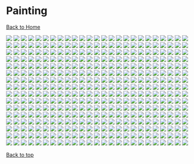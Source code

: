 # Painting

[Back to Home](https://github.com/RickyFoots/Wallpapers/tree/main)

</h1>

<img src="https://github.com/RickyFoots/Wallpapers/blob/main/Collection/Painting/00030.png">

<img src="https://github.com/RickyFoots/Wallpapers/blob/main/Collection/Painting/00111.png">

<img src="https://github.com/RickyFoots/Wallpapers/blob/main/Collection/Painting/00139.png">

<img src="https://github.com/RickyFoots/Wallpapers/blob/main/Collection/Painting/00224.jpg">

<img src="https://github.com/RickyFoots/Wallpapers/blob/main/Collection/Painting/00239.jpg">

<img src="https://github.com/RickyFoots/Wallpapers/blob/main/Collection/Painting/00245.png">

<img src="https://github.com/RickyFoots/Wallpapers/blob/main/Collection/Painting/00271.png">

<img src="https://github.com/RickyFoots/Wallpapers/blob/main/Collection/Painting/00279.jpg">

<img src="https://github.com/RickyFoots/Wallpapers/blob/main/Collection/Painting/00280.png">

<img src="https://github.com/RickyFoots/Wallpapers/blob/main/Collection/Painting/00288.png">

<img src="https://github.com/RickyFoots/Wallpapers/blob/main/Collection/Painting/00293.jpg">

<img src="https://github.com/RickyFoots/Wallpapers/blob/main/Collection/Painting/00294.png">

<img src="https://github.com/RickyFoots/Wallpapers/blob/main/Collection/Painting/00306.png">

<img src="https://github.com/RickyFoots/Wallpapers/blob/main/Collection/Painting/00355.png">

<img src="https://github.com/RickyFoots/Wallpapers/blob/main/Collection/Painting/01.jpg">

<img src="https://github.com/RickyFoots/Wallpapers/blob/main/Collection/Painting/02.jpg">

<img src="https://github.com/RickyFoots/Wallpapers/blob/main/Collection/Painting/03.jpg">

<img src="https://github.com/RickyFoots/Wallpapers/blob/main/Collection/Painting/04.jpg">

<img src="https://github.com/RickyFoots/Wallpapers/blob/main/Collection/Painting/05.jpg">

<img src="https://github.com/RickyFoots/Wallpapers/blob/main/Collection/Painting/06.jpg">

<img src="https://github.com/RickyFoots/Wallpapers/blob/main/Collection/Painting/06.png">

<img src="https://github.com/RickyFoots/Wallpapers/blob/main/Collection/Painting/07.jpg">

<img src="https://github.com/RickyFoots/Wallpapers/blob/main/Collection/Painting/07.png">

<img src="https://github.com/RickyFoots/Wallpapers/blob/main/Collection/Painting/08.jpg">

<img src="https://github.com/RickyFoots/Wallpapers/blob/main/Collection/Painting/08.png">

<img src="https://github.com/RickyFoots/Wallpapers/blob/main/Collection/Painting/10 - IkFbADX.png">

<img src="https://github.com/RickyFoots/Wallpapers/blob/main/Collection/Painting/10.jpg">

<img src="https://github.com/RickyFoots/Wallpapers/blob/main/Collection/Painting/11 - GdW27Qi.png">

<img src="https://github.com/RickyFoots/Wallpapers/blob/main/Collection/Painting/11 - hM2j0Vz.jpg">

<img src="https://github.com/RickyFoots/Wallpapers/blob/main/Collection/Painting/11.jpg">

<img src="https://github.com/RickyFoots/Wallpapers/blob/main/Collection/Painting/12 - KmFVtFp.png">

<img src="https://github.com/RickyFoots/Wallpapers/blob/main/Collection/Painting/12.jpg">

<img src="https://github.com/RickyFoots/Wallpapers/blob/main/Collection/Painting/13 - p4TIlyS.jpg">

<img src="https://github.com/RickyFoots/Wallpapers/blob/main/Collection/Painting/13.jpg">

<img src="https://github.com/RickyFoots/Wallpapers/blob/main/Collection/Painting/1330761.png">

<img src="https://github.com/RickyFoots/Wallpapers/blob/main/Collection/Painting/14 - BgotbjS.jpg">

<img src="https://github.com/RickyFoots/Wallpapers/blob/main/Collection/Painting/14 - M5yq3il.jpg">

<img src="https://github.com/RickyFoots/Wallpapers/blob/main/Collection/Painting/14.jpg">

<img src="https://github.com/RickyFoots/Wallpapers/blob/main/Collection/Painting/15.jpg">

<img src="https://github.com/RickyFoots/Wallpapers/blob/main/Collection/Painting/16.jpg">

<img src="https://github.com/RickyFoots/Wallpapers/blob/main/Collection/Painting/1638597695178.jpg">

<img src="https://github.com/RickyFoots/Wallpapers/blob/main/Collection/Painting/17.jpg">

<img src="https://github.com/RickyFoots/Wallpapers/blob/main/Collection/Painting/18.jpg">

<img src="https://github.com/RickyFoots/Wallpapers/blob/main/Collection/Painting/180-1806618_anime-landscape-scenery-clouds-stars-buildings-anime-landscape.jpg">

<img src="https://github.com/RickyFoots/Wallpapers/blob/main/Collection/Painting/19.jpg">

<img src="https://github.com/RickyFoots/Wallpapers/blob/main/Collection/Painting/1okwkjy3l3l71.png">

<img src="https://github.com/RickyFoots/Wallpapers/blob/main/Collection/Painting/20.jpg">

<img src="https://github.com/RickyFoots/Wallpapers/blob/main/Collection/Painting/20210817_004904.jpg">

<img src="https://github.com/RickyFoots/Wallpapers/blob/main/Collection/Painting/20220329_2038_GGAC_Discovery_Station_NO.1——_Explorer”.jpg">

<img src="https://github.com/RickyFoots/Wallpapers/blob/main/Collection/Painting/20220329_2038_The_Aeneid.jpg">

<img src="https://github.com/RickyFoots/Wallpapers/blob/main/Collection/Painting/20220404_2100_Do_not_disturb.jpg">

<img src="https://github.com/RickyFoots/Wallpapers/blob/main/Collection/Painting/20220404_2100_The_Observer.jpg">

<img src="https://github.com/RickyFoots/Wallpapers/blob/main/Collection/Painting/20220407_1454_Como_Lighthouse_02__Backgrounds_For_Animation_Course.jpg">

<img src="https://github.com/RickyFoots/Wallpapers/blob/main/Collection/Painting/20220416_1756_Japan.jpg">

<img src="https://github.com/RickyFoots/Wallpapers/blob/main/Collection/Painting/20220427_2307_Badlands_National_Park_Study.jpg">

<img src="https://github.com/RickyFoots/Wallpapers/blob/main/Collection/Painting/20220427_2307_Death_Valley_National_Park.jpg">

<img src="https://github.com/RickyFoots/Wallpapers/blob/main/Collection/Painting/20220427_2307_Virtual_Plein_Air_Studies.jpg">

<img src="https://github.com/RickyFoots/Wallpapers/blob/main/Collection/Painting/20220523_1613_Seabreeze_03.jpg">

<img src="https://github.com/RickyFoots/Wallpapers/blob/main/Collection/Painting/20220605_2252_The_Last_Great_Ahamkara.jpg">

<img src="https://github.com/RickyFoots/Wallpapers/blob/main/Collection/Painting/20220608_2339.jpg">

<img src="https://github.com/RickyFoots/Wallpapers/blob/main/Collection/Painting/20221019_2324_Bawlers_2.jpg">

<img src="https://github.com/RickyFoots/Wallpapers/blob/main/Collection/Painting/20221107_2132_Emerged_from_Flames.jpg">

<img src="https://github.com/RickyFoots/Wallpapers/blob/main/Collection/Painting/20221107_2142_Find_me_here.jpg">

<img src="https://github.com/RickyFoots/Wallpapers/blob/main/Collection/Painting/20230322_1239_Japan_memories_Painting___Part_1_.jpg">

<img src="https://github.com/RickyFoots/Wallpapers/blob/main/Collection/Painting/20230515_222411.jpg">

<img src="https://github.com/RickyFoots/Wallpapers/blob/main/Collection/Painting/20230519_2334_wandering_whale_.jpg">

<img src="https://github.com/RickyFoots/Wallpapers/blob/main/Collection/Painting/20230712_2223_2023.5.24.jpg">

<img src="https://github.com/RickyFoots/Wallpapers/blob/main/Collection/Painting/20230716_1918_Ramen_on_Crab.jpg">

<img src="https://github.com/RickyFoots/Wallpapers/blob/main/Collection/Painting/20231028_1437_Ghost_hunter.jpg">

<img src="https://github.com/RickyFoots/Wallpapers/blob/main/Collection/Painting/20231106_2020_Practice_41.jpg">

<img src="https://github.com/RickyFoots/Wallpapers/blob/main/Collection/Painting/20231122_2259_202310_Background_photo_speed_painting.jpg">

<img src="https://github.com/RickyFoots/Wallpapers/blob/main/Collection/Painting/20231206_1835_3.jpg">

<img src="https://github.com/RickyFoots/Wallpapers/blob/main/Collection/Painting/20231206_1838_V_me50.jpg">

<img src="https://github.com/RickyFoots/Wallpapers/blob/main/Collection/Painting/20231211_2026_sunset.jpg">

<img src="https://github.com/RickyFoots/Wallpapers/blob/main/Collection/Painting/20231211_2027_The_spirit_of_the_forest.jpg">

<img src="https://github.com/RickyFoots/Wallpapers/blob/main/Collection/Painting/20231218_201830.jpg">

<img src="https://github.com/RickyFoots/Wallpapers/blob/main/Collection/Painting/21 - ADsm8lL.jpg">

<img src="https://github.com/RickyFoots/Wallpapers/blob/main/Collection/Painting/21.jpg">

<img src="https://github.com/RickyFoots/Wallpapers/blob/main/Collection/Painting/23.jpg">

<img src="https://github.com/RickyFoots/Wallpapers/blob/main/Collection/Painting/24 - e47ScRz.jpg">

<img src="https://github.com/RickyFoots/Wallpapers/blob/main/Collection/Painting/24.jpg">

<img src="https://github.com/RickyFoots/Wallpapers/blob/main/Collection/Painting/25.jpg">

<img src="https://github.com/RickyFoots/Wallpapers/blob/main/Collection/Painting/26.jpg">

<img src="https://github.com/RickyFoots/Wallpapers/blob/main/Collection/Painting/27.jpg">

<img src="https://github.com/RickyFoots/Wallpapers/blob/main/Collection/Painting/28 - YnL7CTg.jpg">

<img src="https://github.com/RickyFoots/Wallpapers/blob/main/Collection/Painting/28.jpg">

<img src="https://github.com/RickyFoots/Wallpapers/blob/main/Collection/Painting/29.jpg">

<img src="https://github.com/RickyFoots/Wallpapers/blob/main/Collection/Painting/30 - VvwyRE1.jpg">

<img src="https://github.com/RickyFoots/Wallpapers/blob/main/Collection/Painting/30.jpg">

<img src="https://github.com/RickyFoots/Wallpapers/blob/main/Collection/Painting/31 - CjTmQ8s.jpg">

<img src="https://github.com/RickyFoots/Wallpapers/blob/main/Collection/Painting/31 - qmiPsd0.jpg">

<img src="https://github.com/RickyFoots/Wallpapers/blob/main/Collection/Painting/31.jpg">

<img src="https://github.com/RickyFoots/Wallpapers/blob/main/Collection/Painting/32 - Es9om0f.jpg">

<img src="https://github.com/RickyFoots/Wallpapers/blob/main/Collection/Painting/32.jpg">

<img src="https://github.com/RickyFoots/Wallpapers/blob/main/Collection/Painting/33.jpg">

<img src="https://github.com/RickyFoots/Wallpapers/blob/main/Collection/Painting/34.jpg">

<img src="https://github.com/RickyFoots/Wallpapers/blob/main/Collection/Painting/37 - zZ6lun8.jpg">

<img src="https://github.com/RickyFoots/Wallpapers/blob/main/Collection/Painting/38e43cd.jpg">

<img src="https://github.com/RickyFoots/Wallpapers/blob/main/Collection/Painting/3ckrn0p4n3l71.png">

<img src="https://github.com/RickyFoots/Wallpapers/blob/main/Collection/Painting/3lnurbwbfwk71.png">

<img src="https://github.com/RickyFoots/Wallpapers/blob/main/Collection/Painting/3lqIfoS.jpeg">

<img src="https://github.com/RickyFoots/Wallpapers/blob/main/Collection/Painting/45 - CbVXE5h.jpg">

<img src="https://github.com/RickyFoots/Wallpapers/blob/main/Collection/Painting/45 - HicaAQx.jpg">

<img src="https://github.com/RickyFoots/Wallpapers/blob/main/Collection/Painting/4MHOMvU.jpeg">

<img src="https://github.com/RickyFoots/Wallpapers/blob/main/Collection/Painting/4X3z4Ha.jpeg">

<img src="https://github.com/RickyFoots/Wallpapers/blob/main/Collection/Painting/4c3705a.jpg">

<img src="https://github.com/RickyFoots/Wallpapers/blob/main/Collection/Painting/4irtiy2f2uk71.png">

<img src="https://github.com/RickyFoots/Wallpapers/blob/main/Collection/Painting/56 - CoYBP2x.jpg">

<img src="https://github.com/RickyFoots/Wallpapers/blob/main/Collection/Painting/5VUhtaY.jpeg">

<img src="https://github.com/RickyFoots/Wallpapers/blob/main/Collection/Painting/5a1c8031-3c4e-4b2e-96ef-5b17d8c1c948.jpg">

<img src="https://github.com/RickyFoots/Wallpapers/blob/main/Collection/Painting/5fvdkmet39j71.png">

<img src="https://github.com/RickyFoots/Wallpapers/blob/main/Collection/Painting/5sbmcohm1uk71.png">

<img src="https://github.com/RickyFoots/Wallpapers/blob/main/Collection/Painting/5zQiXen.png">

<img src="https://github.com/RickyFoots/Wallpapers/blob/main/Collection/Painting/60 - E9YRV2B.jpg">

<img src="https://github.com/RickyFoots/Wallpapers/blob/main/Collection/Painting/60 - H2xoVzi.jpg">

<img src="https://github.com/RickyFoots/Wallpapers/blob/main/Collection/Painting/60 - fdiO61M.jpg">

<img src="https://github.com/RickyFoots/Wallpapers/blob/main/Collection/Painting/62 - I7QzImd.jpg">

<img src="https://github.com/RickyFoots/Wallpapers/blob/main/Collection/Painting/63 - 89NstXc.jpg">

<img src="https://github.com/RickyFoots/Wallpapers/blob/main/Collection/Painting/63 - 9QX28Vi.jpg">

<img src="https://github.com/RickyFoots/Wallpapers/blob/main/Collection/Painting/63.jpg">

<img src="https://github.com/RickyFoots/Wallpapers/blob/main/Collection/Painting/64 - BGCZjJA.jpg">

<img src="https://github.com/RickyFoots/Wallpapers/blob/main/Collection/Painting/65.jpg">

<img src="https://github.com/RickyFoots/Wallpapers/blob/main/Collection/Painting/68 - MxwmpVi.png">

<img src="https://github.com/RickyFoots/Wallpapers/blob/main/Collection/Painting/71 - sdzaogp.png">

<img src="https://github.com/RickyFoots/Wallpapers/blob/main/Collection/Painting/76 - e4r5bQR.jpg">

<img src="https://github.com/RickyFoots/Wallpapers/blob/main/Collection/Painting/76 - p4TIlyS.jpg">

<img src="https://github.com/RickyFoots/Wallpapers/blob/main/Collection/Painting/7K7oRvk.jpeg">

<img src="https://github.com/RickyFoots/Wallpapers/blob/main/Collection/Painting/89 - PLNr7AT.png">

<img src="https://github.com/RickyFoots/Wallpapers/blob/main/Collection/Painting/8w53nbu0o3l71.png">

<img src="https://github.com/RickyFoots/Wallpapers/blob/main/Collection/Painting/9 - DaFuSO0.jpg">

<img src="https://github.com/RickyFoots/Wallpapers/blob/main/Collection/Painting/9 - yh71hZN.png">

<img src="https://github.com/RickyFoots/Wallpapers/blob/main/Collection/Painting/9.jpg">

<img src="https://github.com/RickyFoots/Wallpapers/blob/main/Collection/Painting/94538143_p0.png">

<img src="https://github.com/RickyFoots/Wallpapers/blob/main/Collection/Painting/96440296_p0.png">

<img src="https://github.com/RickyFoots/Wallpapers/blob/main/Collection/Painting/9DikRoN.jpeg">

<img src="https://github.com/RickyFoots/Wallpapers/blob/main/Collection/Painting/9Tej6V0.jpeg">

<img src="https://github.com/RickyFoots/Wallpapers/blob/main/Collection/Painting/9d9duorkm3l71.png">

<img src="https://github.com/RickyFoots/Wallpapers/blob/main/Collection/Painting/9py055cffwk71.png">

<img src="https://github.com/RickyFoots/Wallpapers/blob/main/Collection/Painting/Apocalypse.png">

<img src="https://github.com/RickyFoots/Wallpapers/blob/main/Collection/Painting/AsianPond.jpg">

<img src="https://github.com/RickyFoots/Wallpapers/blob/main/Collection/Painting/Cityscape.jpg">

<img src="https://github.com/RickyFoots/Wallpapers/blob/main/Collection/Painting/Electronic_Sample_96-calm-night.png">

<img src="https://github.com/RickyFoots/Wallpapers/blob/main/Collection/Painting/IuX3mgo.jpeg">

<img src="https://github.com/RickyFoots/Wallpapers/blob/main/Collection/Painting/IxEcTRu.jpg">

<img src="https://github.com/RickyFoots/Wallpapers/blob/main/Collection/Painting/MountainScape.png">

<img src="https://github.com/RickyFoots/Wallpapers/blob/main/Collection/Painting/OD_house_day.jpg">

<img src="https://github.com/RickyFoots/Wallpapers/blob/main/Collection/Painting/OD_house_morn.jpg">

<img src="https://github.com/RickyFoots/Wallpapers/blob/main/Collection/Painting/OD_house_night_sat.jpg">

<img src="https://github.com/RickyFoots/Wallpapers/blob/main/Collection/Painting/RDT_20230308_1949563004422581013301416.jpg">

<img src="https://github.com/RickyFoots/Wallpapers/blob/main/Collection/Painting/Sunset.jpeg">

<img src="https://github.com/RickyFoots/Wallpapers/blob/main/Collection/Painting/WallpaperDog-10819503.jpg">

<img src="https://github.com/RickyFoots/Wallpapers/blob/main/Collection/Painting/aTzsemi.jpeg">

<img src="https://github.com/RickyFoots/Wallpapers/blob/main/Collection/Painting/acoolrocket-dalle2-hokusai-non-prompt-landscape.png">

<img src="https://github.com/RickyFoots/Wallpapers/blob/main/Collection/Painting/aesthetic2.jpg">

<img src="https://github.com/RickyFoots/Wallpapers/blob/main/Collection/Painting/alena-aenami-7pm.png">

<img src="https://github.com/RickyFoots/Wallpapers/blob/main/Collection/Painting/alena-aenami-any-minute-now.jpg">

<img src="https://github.com/RickyFoots/Wallpapers/blob/main/Collection/Painting/alena-aenami-around-us.jpg">

<img src="https://github.com/RickyFoots/Wallpapers/blob/main/Collection/Painting/alena-aenami-autumn-in-budapest.png">

<img src="https://github.com/RickyFoots/Wallpapers/blob/main/Collection/Painting/alena-aenami-away.jpg">

<img src="https://github.com/RickyFoots/Wallpapers/blob/main/Collection/Painting/alena-aenami-blue-hour.jpg">

<img src="https://github.com/RickyFoots/Wallpapers/blob/main/Collection/Painting/alena-aenami-castle-in-the-sky.jpg">

<img src="https://github.com/RickyFoots/Wallpapers/blob/main/Collection/Painting/alena-aenami-clouds.jpg">

<img src="https://github.com/RickyFoots/Wallpapers/blob/main/Collection/Painting/alena-aenami-dawn.jpg">

<img src="https://github.com/RickyFoots/Wallpapers/blob/main/Collection/Painting/alena-aenami-eclipse.jpg">

<img src="https://github.com/RickyFoots/Wallpapers/blob/main/Collection/Painting/alena-aenami-escape.jpg">

<img src="https://github.com/RickyFoots/Wallpapers/blob/main/Collection/Painting/alena-aenami-far-from-tomorrow.jpg">

<img src="https://github.com/RickyFoots/Wallpapers/blob/main/Collection/Painting/alena-aenami-lights.jpg">

<img src="https://github.com/RickyFoots/Wallpapers/blob/main/Collection/Painting/alena-aenami-lost-in-between.jpg">

<img src="https://github.com/RickyFoots/Wallpapers/blob/main/Collection/Painting/alena-aenami-out-of-time.png">

<img src="https://github.com/RickyFoots/Wallpapers/blob/main/Collection/Painting/alena-aenami-sky-mirror.jpg">

<img src="https://github.com/RickyFoots/Wallpapers/blob/main/Collection/Painting/alena-aenami-stardust.jpg">

<img src="https://github.com/RickyFoots/Wallpapers/blob/main/Collection/Painting/alena-aenami-stars-and-you.png">

<img src="https://github.com/RickyFoots/Wallpapers/blob/main/Collection/Painting/alena-aenami-timeless.jpg">

<img src="https://github.com/RickyFoots/Wallpapers/blob/main/Collection/Painting/alena-aenami-wait.jpg">

<img src="https://github.com/RickyFoots/Wallpapers/blob/main/Collection/Painting/alena-aenami-wings.jpg">

<img src="https://github.com/RickyFoots/Wallpapers/blob/main/Collection/Painting/alena-aenami-you.jpg">

<img src="https://github.com/RickyFoots/Wallpapers/blob/main/Collection/Painting/andrew-maleski-ghostly-gate.jpg">

<img src="https://github.com/RickyFoots/Wallpapers/blob/main/Collection/Painting/animal-town.png">

<img src="https://github.com/RickyFoots/Wallpapers/blob/main/Collection/Painting/arseniy-chebynkin-tokyo-street-night.jpg">

<img src="https://github.com/RickyFoots/Wallpapers/blob/main/Collection/Painting/art-lake.png">

<img src="https://github.com/RickyFoots/Wallpapers/blob/main/Collection/Painting/artwithflo-empire-state-building.png">

<img src="https://github.com/RickyFoots/Wallpapers/blob/main/Collection/Painting/aurora_v02.png">

<img src="https://github.com/RickyFoots/Wallpapers/blob/main/Collection/Painting/australia.jpg">

<img src="https://github.com/RickyFoots/Wallpapers/blob/main/Collection/Painting/bastien-grivet-the-guy-and-the-id-checking-bot.jpg">

<img src="https://github.com/RickyFoots/Wallpapers/blob/main/Collection/Painting/bbajwew11ge81.png">

<img src="https://github.com/RickyFoots/Wallpapers/blob/main/Collection/Painting/bici.jpg">

<img src="https://github.com/RickyFoots/Wallpapers/blob/main/Collection/Painting/bisbiswas-a-summer-evening.png">

<img src="https://github.com/RickyFoots/Wallpapers/blob/main/Collection/Painting/bisbiswas-burning-clouds.png">

<img src="https://github.com/RickyFoots/Wallpapers/blob/main/Collection/Painting/bisbiswas-gathering.jpg">

<img src="https://github.com/RickyFoots/Wallpapers/blob/main/Collection/Painting/bisbiswas-lit-up-sky.jpg">

<img src="https://github.com/RickyFoots/Wallpapers/blob/main/Collection/Painting/bisbiswas-verdant-moonlight-no-people-edit.jpg">

<img src="https://github.com/RickyFoots/Wallpapers/blob/main/Collection/Painting/bmucoxvlewk71.png">

<img src="https://github.com/RickyFoots/Wallpapers/blob/main/Collection/Painting/bmw.jpg">

<img src="https://github.com/RickyFoots/Wallpapers/blob/main/Collection/Painting/boat_on_clouds.jpg">

<img src="https://github.com/RickyFoots/Wallpapers/blob/main/Collection/Painting/boats-painting.jpg">

<img src="https://github.com/RickyFoots/Wallpapers/blob/main/Collection/Painting/cairo-sandstorm.jpg">

<img src="https://github.com/RickyFoots/Wallpapers/blob/main/Collection/Painting/castle_in_the_sky_studio_ghilbi.jpg">

<img src="https://github.com/RickyFoots/Wallpapers/blob/main/Collection/Painting/chilledcow-kupla-kingdom-in-blue.jpg">

<img src="https://github.com/RickyFoots/Wallpapers/blob/main/Collection/Painting/chrisostrowski-the-esteemed-palace-light.jpg">

<img src="https://github.com/RickyFoots/Wallpapers/blob/main/Collection/Painting/chrisostrowski-the-esteemed-palace.jpg">

<img src="https://github.com/RickyFoots/Wallpapers/blob/main/Collection/Painting/comfy-home.jpg">

<img src="https://github.com/RickyFoots/Wallpapers/blob/main/Collection/Painting/country-sun.jpeg">

<img src="https://github.com/RickyFoots/Wallpapers/blob/main/Collection/Painting/crane.png">

<img src="https://github.com/RickyFoots/Wallpapers/blob/main/Collection/Painting/cy4p34m246161.jpg">

<img src="https://github.com/RickyFoots/Wallpapers/blob/main/Collection/Painting/d0693c2.jpg">

<img src="https://github.com/RickyFoots/Wallpapers/blob/main/Collection/Painting/denis-istomin-chicco3.jpg">

<img src="https://github.com/RickyFoots/Wallpapers/blob/main/Collection/Painting/denis-istomin-listen-to-your-heart.jpg">

<img src="https://github.com/RickyFoots/Wallpapers/blob/main/Collection/Painting/denis-istomin-midnight-gazing.png">

<img src="https://github.com/RickyFoots/Wallpapers/blob/main/Collection/Painting/door.jpg">

<img src="https://github.com/RickyFoots/Wallpapers/blob/main/Collection/Painting/dream-of-the-red-chamber.jpg">

<img src="https://github.com/RickyFoots/Wallpapers/blob/main/Collection/Painting/dreamy-night.jpg">

<img src="https://github.com/RickyFoots/Wallpapers/blob/main/Collection/Painting/dypuzktoewk71.png">

<img src="https://github.com/RickyFoots/Wallpapers/blob/main/Collection/Painting/e55nh915ewk71.png">

<img src="https://github.com/RickyFoots/Wallpapers/blob/main/Collection/Painting/eric-elwell-tropical-environment.jpg">

<img src="https://github.com/RickyFoots/Wallpapers/blob/main/Collection/Painting/es2_day.jpg">

<img src="https://github.com/RickyFoots/Wallpapers/blob/main/Collection/Painting/es2_morning.jpg">

<img src="https://github.com/RickyFoots/Wallpapers/blob/main/Collection/Painting/es2_night.jpg">

<img src="https://github.com/RickyFoots/Wallpapers/blob/main/Collection/Painting/es3_day.jpg">

<img src="https://github.com/RickyFoots/Wallpapers/blob/main/Collection/Painting/es3_morning.jpg">

<img src="https://github.com/RickyFoots/Wallpapers/blob/main/Collection/Painting/es3_night.jpg">

<img src="https://github.com/RickyFoots/Wallpapers/blob/main/Collection/Painting/es4_day.jpg">

<img src="https://github.com/RickyFoots/Wallpapers/blob/main/Collection/Painting/es4_morning.jpg">

<img src="https://github.com/RickyFoots/Wallpapers/blob/main/Collection/Painting/es4_night.jpg">

<img src="https://github.com/RickyFoots/Wallpapers/blob/main/Collection/Painting/es5_day.jpg">

<img src="https://github.com/RickyFoots/Wallpapers/blob/main/Collection/Painting/es5_morning.jpg">

<img src="https://github.com/RickyFoots/Wallpapers/blob/main/Collection/Painting/es5_night.jpg">

<img src="https://github.com/RickyFoots/Wallpapers/blob/main/Collection/Painting/es6_day.jpg">

<img src="https://github.com/RickyFoots/Wallpapers/blob/main/Collection/Painting/es6_morning.jpg">

<img src="https://github.com/RickyFoots/Wallpapers/blob/main/Collection/Painting/es6_night.jpg">

<img src="https://github.com/RickyFoots/Wallpapers/blob/main/Collection/Painting/es7_day.jpg">

<img src="https://github.com/RickyFoots/Wallpapers/blob/main/Collection/Painting/es7_morning.jpg">

<img src="https://github.com/RickyFoots/Wallpapers/blob/main/Collection/Painting/es7_night.jpg">

<img src="https://github.com/RickyFoots/Wallpapers/blob/main/Collection/Painting/es_day.jpg">

<img src="https://github.com/RickyFoots/Wallpapers/blob/main/Collection/Painting/es_morning.jpg">

<img src="https://github.com/RickyFoots/Wallpapers/blob/main/Collection/Painting/es_night.png">

<img src="https://github.com/RickyFoots/Wallpapers/blob/main/Collection/Painting/ferdinand-ladera-rice-terraces.jpg">

<img src="https://github.com/RickyFoots/Wallpapers/blob/main/Collection/Painting/fkaz52mvm3l71.png">

<img src="https://github.com/RickyFoots/Wallpapers/blob/main/Collection/Painting/flower-and-whine.jpg">

<img src="https://github.com/RickyFoots/Wallpapers/blob/main/Collection/Painting/forest-painted.png">

<img src="https://github.com/RickyFoots/Wallpapers/blob/main/Collection/Painting/forrest-scene.jpg">

<img src="https://github.com/RickyFoots/Wallpapers/blob/main/Collection/Painting/french-roofs.png">

<img src="https://github.com/RickyFoots/Wallpapers/blob/main/Collection/Painting/frozen-lake.jpg">

<img src="https://github.com/RickyFoots/Wallpapers/blob/main/Collection/Painting/gavrl-snowy-forest.jpg">

<img src="https://github.com/RickyFoots/Wallpapers/blob/main/Collection/Painting/gavryl-by-your-side.jpg">

<img src="https://github.com/RickyFoots/Wallpapers/blob/main/Collection/Painting/gavryl-cozy-night.jpg">

<img src="https://github.com/RickyFoots/Wallpapers/blob/main/Collection/Painting/glowy-night-river-mountains.jpg">

<img src="https://github.com/RickyFoots/Wallpapers/blob/main/Collection/Painting/grand_tour_main_arch.jpg">

<img src="https://github.com/RickyFoots/Wallpapers/blob/main/Collection/Painting/grasp.jpg">

<img src="https://github.com/RickyFoots/Wallpapers/blob/main/Collection/Painting/gruvbox_wasteland.png">

<img src="https://github.com/RickyFoots/Wallpapers/blob/main/Collection/Painting/gustavo-arteaga-ancient-tree-shrine.png">

<img src="https://github.com/RickyFoots/Wallpapers/blob/main/Collection/Painting/gustavo-arteaga-monolith-on-giants-causeway.jpg">

<img src="https://github.com/RickyFoots/Wallpapers/blob/main/Collection/Painting/gustavo-arteaga-reload.jpg">

<img src="https://github.com/RickyFoots/Wallpapers/blob/main/Collection/Painting/gydw1n-whisper-of-the-heart.jpg">

<img src="https://github.com/RickyFoots/Wallpapers/blob/main/Collection/Painting/hangmoon-alexander-komarov-white-blue-red-clouds.jpg">

<img src="https://github.com/RickyFoots/Wallpapers/blob/main/Collection/Painting/hangmoon-city.jpg">

<img src="https://github.com/RickyFoots/Wallpapers/blob/main/Collection/Painting/hangmoon-white-blue-red-clouds.jpg">

<img src="https://github.com/RickyFoots/Wallpapers/blob/main/Collection/Painting/henrique-mueller-henrique-mueller-lofi-funcc-01.jpg">

<img src="https://github.com/RickyFoots/Wallpapers/blob/main/Collection/Painting/hiro-shinagai.jpg">

<img src="https://github.com/RickyFoots/Wallpapers/blob/main/Collection/Painting/hiroshi-nagai-shop.png">

<img src="https://github.com/RickyFoots/Wallpapers/blob/main/Collection/Painting/house-forest.jpg">

<img src="https://github.com/RickyFoots/Wallpapers/blob/main/Collection/Painting/howard-chen-mao-mao-forest-campsite.jpg">

<img src="https://github.com/RickyFoots/Wallpapers/blob/main/Collection/Painting/hugobarretcastan-house-in-forest.jpg">

<img src="https://github.com/RickyFoots/Wallpapers/blob/main/Collection/Painting/hxqkrrgfm3l71.png">

<img src="https://github.com/RickyFoots/Wallpapers/blob/main/Collection/Painting/ianlqrnwrij71.png">

<img src="https://github.com/RickyFoots/Wallpapers/blob/main/Collection/Painting/iculr8pxn3l71.png">

<img src="https://github.com/RickyFoots/Wallpapers/blob/main/Collection/Painting/ign_sun-and-clouds.png">

<img src="https://github.com/RickyFoots/Wallpapers/blob/main/Collection/Painting/ign_sun-garden.png">

<img src="https://github.com/RickyFoots/Wallpapers/blob/main/Collection/Painting/image1.png">

<img src="https://github.com/RickyFoots/Wallpapers/blob/main/Collection/Painting/incognit0ergosum-stable-diffusion-ultimate-city-autumn-meadow.jpg">

<img src="https://github.com/RickyFoots/Wallpapers/blob/main/Collection/Painting/indoor_garden.jpg">

<img src="https://github.com/RickyFoots/Wallpapers/blob/main/Collection/Painting/isitmyescape.jpg">

<img src="https://github.com/RickyFoots/Wallpapers/blob/main/Collection/Painting/itdo8g9346161.jpg">

<img src="https://github.com/RickyFoots/Wallpapers/blob/main/Collection/Painting/itspatra-trailer-in-yosemite.png">

<img src="https://github.com/RickyFoots/Wallpapers/blob/main/Collection/Painting/jakub-rozalski-good-girl.jpg">

<img src="https://github.com/RickyFoots/Wallpapers/blob/main/Collection/Painting/jakub-rozalski-harvest.jpg">

<img src="https://github.com/RickyFoots/Wallpapers/blob/main/Collection/Painting/jakub-rozalski-kong-patrol.jpg">

<img src="https://github.com/RickyFoots/Wallpapers/blob/main/Collection/Painting/jakub-rozalski-lonely-wolf-1863.jpg">

<img src="https://github.com/RickyFoots/Wallpapers/blob/main/Collection/Painting/jakub-rozalski-mechs-and-samurai.jpg">

<img src="https://github.com/RickyFoots/Wallpapers/blob/main/Collection/Painting/jakub-rozalski-neighbors-ukraine.jpg">

<img src="https://github.com/RickyFoots/Wallpapers/blob/main/Collection/Painting/jakub-rozalski-newyear-wolf.jpg">

<img src="https://github.com/RickyFoots/Wallpapers/blob/main/Collection/Painting/jakub-rozalski-santa-vs-krampuss.jpg">

<img src="https://github.com/RickyFoots/Wallpapers/blob/main/Collection/Painting/jakub-rozalski-territorial-behaviour.jpg">

<img src="https://github.com/RickyFoots/Wallpapers/blob/main/Collection/Painting/japan3.jpg">

<img src="https://github.com/RickyFoots/Wallpapers/blob/main/Collection/Painting/japan_torii.png">

<img src="https://github.com/RickyFoots/Wallpapers/blob/main/Collection/Painting/japanese-house.png">

<img src="https://github.com/RickyFoots/Wallpapers/blob/main/Collection/Painting/japanese-sakura-painting-night.png">

<img src="https://github.com/RickyFoots/Wallpapers/blob/main/Collection/Painting/japanese-sakura-painting.jpg">

<img src="https://github.com/RickyFoots/Wallpapers/blob/main/Collection/Painting/joeyjazz-dreams-in-pastel.jpg">

<img src="https://github.com/RickyFoots/Wallpapers/blob/main/Collection/Painting/joeyjazz-sp-highrise.jpg">

<img src="https://github.com/RickyFoots/Wallpapers/blob/main/Collection/Painting/joeyjazz-timeless.jpg">

<img src="https://github.com/RickyFoots/Wallpapers/blob/main/Collection/Painting/jonadinges-getaway.png">

<img src="https://github.com/RickyFoots/Wallpapers/blob/main/Collection/Painting/junhyuk-lim-acoolrocket-tree-of-life-edit.png">

<img src="https://github.com/RickyFoots/Wallpapers/blob/main/Collection/Painting/k2mn7eyhg4i81.png">

<img src="https://github.com/RickyFoots/Wallpapers/blob/main/Collection/Painting/king-of-dragons.jpg">

<img src="https://github.com/RickyFoots/Wallpapers/blob/main/Collection/Painting/krzysztof-kowalik-0jFvy_7-pR8-unsplash.jpg">

<img src="https://github.com/RickyFoots/Wallpapers/blob/main/Collection/Painting/kuk9yf2on3l71.png">

<img src="https://github.com/RickyFoots/Wallpapers/blob/main/Collection/Painting/kuldarleement-stellar-collision.jpg">

<img src="https://github.com/RickyFoots/Wallpapers/blob/main/Collection/Painting/lakeside.jpg">

<img src="https://github.com/RickyFoots/Wallpapers/blob/main/Collection/Painting/leaning.png">

<img src="https://github.com/RickyFoots/Wallpapers/blob/main/Collection/Painting/lighthouse-over-the-sea.jpg">

<img src="https://github.com/RickyFoots/Wallpapers/blob/main/Collection/Painting/lighthouse.jpg">

<img src="https://github.com/RickyFoots/Wallpapers/blob/main/Collection/Painting/lysEHp70_o.jpg">

<img src="https://github.com/RickyFoots/Wallpapers/blob/main/Collection/Painting/melt-noface.png">

<img src="https://github.com/RickyFoots/Wallpapers/blob/main/Collection/Painting/melt.jpg">

<img src="https://github.com/RickyFoots/Wallpapers/blob/main/Collection/Painting/michal-lisowski-entergalactic.png">

<img src="https://github.com/RickyFoots/Wallpapers/blob/main/Collection/Painting/minimal-16.jpg">

<img src="https://github.com/RickyFoots/Wallpapers/blob/main/Collection/Painting/moewanders-the-frontier.jpg">

<img src="https://github.com/RickyFoots/Wallpapers/blob/main/Collection/Painting/mountain-nearcity.png">

<img src="https://github.com/RickyFoots/Wallpapers/blob/main/Collection/Painting/mountainscape.jpg">

<img src="https://github.com/RickyFoots/Wallpapers/blob/main/Collection/Painting/mt-fuji.jpg">

<img src="https://github.com/RickyFoots/Wallpapers/blob/main/Collection/Painting/mu4jlqq2fwk71.png">

<img src="https://github.com/RickyFoots/Wallpapers/blob/main/Collection/Painting/muriLLu-Japan-Neo-Wallpaper.png">

<img src="https://github.com/RickyFoots/Wallpapers/blob/main/Collection/Painting/neonoverdrive-vaporwave-off-kanagawa.jpg">

<img src="https://github.com/RickyFoots/Wallpapers/blob/main/Collection/Painting/night_breeze.png">

<img src="https://github.com/RickyFoots/Wallpapers/blob/main/Collection/Painting/night_of_red_by_xmrfel_dfuinu2.jpg">

<img src="https://github.com/RickyFoots/Wallpapers/blob/main/Collection/Painting/normieboy96-cherry-blossom.jpg">

<img src="https://github.com/RickyFoots/Wallpapers/blob/main/Collection/Painting/ocean_with_cloud.png">

<img src="https://github.com/RickyFoots/Wallpapers/blob/main/Collection/Painting/okk56hffewk71.png">

<img src="https://github.com/RickyFoots/Wallpapers/blob/main/Collection/Painting/on-the-farm.jpeg">

<img src="https://github.com/RickyFoots/Wallpapers/blob/main/Collection/Painting/out-at-sea.jpg">

<img src="https://github.com/RickyFoots/Wallpapers/blob/main/Collection/Painting/paradise.jpg">

<img src="https://github.com/RickyFoots/Wallpapers/blob/main/Collection/Painting/passing-by.jpg">

<img src="https://github.com/RickyFoots/Wallpapers/blob/main/Collection/Painting/pastel-car.png">

<img src="https://github.com/RickyFoots/Wallpapers/blob/main/Collection/Painting/perfect.jpg">

<img src="https://github.com/RickyFoots/Wallpapers/blob/main/Collection/Painting/pink-moon.jpg">

<img src="https://github.com/RickyFoots/Wallpapers/blob/main/Collection/Painting/pirate_wallpaper.jpg">

<img src="https://github.com/RickyFoots/Wallpapers/blob/main/Collection/Painting/pixiv_74390937_p2.png">

<img src="https://github.com/RickyFoots/Wallpapers/blob/main/Collection/Painting/plane-above.jpg">

<img src="https://github.com/RickyFoots/Wallpapers/blob/main/Collection/Painting/planet_with_sunrise.png">

<img src="https://github.com/RickyFoots/Wallpapers/blob/main/Collection/Painting/qc6n30f7fwk71.png">

<img src="https://github.com/RickyFoots/Wallpapers/blob/main/Collection/Painting/qhlwynvsuak71.jpg">

<img src="https://github.com/RickyFoots/Wallpapers/blob/main/Collection/Painting/quentinmarsollier-unexplored.png">

<img src="https://github.com/RickyFoots/Wallpapers/blob/main/Collection/Painting/qwxz3ieun3l71.png">

<img src="https://github.com/RickyFoots/Wallpapers/blob/main/Collection/Painting/rain-diner.png">

<img src="https://github.com/RickyFoots/Wallpapers/blob/main/Collection/Painting/reflection-pool.jpg">

<img src="https://github.com/RickyFoots/Wallpapers/blob/main/Collection/Painting/robot.jpg">

<img src="https://github.com/RickyFoots/Wallpapers/blob/main/Collection/Painting/roboturtle_-purple-sky.jpg">

<img src="https://github.com/RickyFoots/Wallpapers/blob/main/Collection/Painting/romantic.jpeg">

<img src="https://github.com/RickyFoots/Wallpapers/blob/main/Collection/Painting/sailing-calm-2560×1440.jpg">

<img src="https://github.com/RickyFoots/Wallpapers/blob/main/Collection/Painting/saturn-rings.jpg">

<img src="https://github.com/RickyFoots/Wallpapers/blob/main/Collection/Painting/sea-of-fog.jpg">

<img src="https://github.com/RickyFoots/Wallpapers/blob/main/Collection/Painting/sipnpt3446161.jpg">

<img src="https://github.com/RickyFoots/Wallpapers/blob/main/Collection/Painting/sky-city-scenery-horizon-landscape-anime-4k-wallpaper-5120x2160.jpg">

<img src="https://github.com/RickyFoots/Wallpapers/blob/main/Collection/Painting/solar-system-gruvbox.jpg">

<img src="https://github.com/RickyFoots/Wallpapers/blob/main/Collection/Painting/solar-system-minimal.jpg">

<img src="https://github.com/RickyFoots/Wallpapers/blob/main/Collection/Painting/soothe.png">

<img src="https://github.com/RickyFoots/Wallpapers/blob/main/Collection/Painting/split.jpg">

<img src="https://github.com/RickyFoots/Wallpapers/blob/main/Collection/Painting/spooky_spill.jpg">

<img src="https://github.com/RickyFoots/Wallpapers/blob/main/Collection/Painting/stargazer.jpg">

<img src="https://github.com/RickyFoots/Wallpapers/blob/main/Collection/Painting/starwars-new.png">

<img src="https://github.com/RickyFoots/Wallpapers/blob/main/Collection/Painting/sunset-in-the-mountains-illustration_3840x2160_xtrafondos.png">

<img src="https://github.com/RickyFoots/Wallpapers/blob/main/Collection/Painting/sunset-xfksfuywx.png">

<img src="https://github.com/RickyFoots/Wallpapers/blob/main/Collection/Painting/sunset_city.png">

<img src="https://github.com/RickyFoots/Wallpapers/blob/main/Collection/Painting/surendra-rajawat-butterflies.png">

<img src="https://github.com/RickyFoots/Wallpapers/blob/main/Collection/Painting/surendra-rajawat-island-in-the-sky.jpg">

<img src="https://github.com/RickyFoots/Wallpapers/blob/main/Collection/Painting/surendra-rajawat-natures-beauty.png">

<img src="https://github.com/RickyFoots/Wallpapers/blob/main/Collection/Painting/surendra-rajawat-the-magic-unfolds.png">

<img src="https://github.com/RickyFoots/Wallpapers/blob/main/Collection/Painting/surendra-rajawat-tohf8492.jpg">

<img src="https://github.com/RickyFoots/Wallpapers/blob/main/Collection/Painting/swimming_pool_hiroshi_nagai.jpg">

<img src="https://github.com/RickyFoots/Wallpapers/blob/main/Collection/Painting/tacosauceninja-blossoms.jpg">

<img src="https://github.com/RickyFoots/Wallpapers/blob/main/Collection/Painting/tacosauceninja-i-cant-stop-what-you-began.png">

<img src="https://github.com/RickyFoots/Wallpapers/blob/main/Collection/Painting/thunder-atmosphere-purple-thunderstorm.jpg">

<img src="https://github.com/RickyFoots/Wallpapers/blob/main/Collection/Painting/tm49eqmqewk71.png">

<img src="https://github.com/RickyFoots/Wallpapers/blob/main/Collection/Painting/town-in-ink.jpg">

<img src="https://github.com/RickyFoots/Wallpapers/blob/main/Collection/Painting/tyler-smith-blue-lagoon-port.jpg">

<img src="https://github.com/RickyFoots/Wallpapers/blob/main/Collection/Painting/uagami-cherry-blossoms.jpg">

<img src="https://github.com/RickyFoots/Wallpapers/blob/main/Collection/Painting/van.png">

<img src="https://github.com/RickyFoots/Wallpapers/blob/main/Collection/Painting/village_mountains.jpg">

<img src="https://github.com/RickyFoots/Wallpapers/blob/main/Collection/Painting/vm5sfidsewk71.png">

<img src="https://github.com/RickyFoots/Wallpapers/blob/main/Collection/Painting/walking-at-sunset.jpg">

<img src="https://github.com/RickyFoots/Wallpapers/blob/main/Collection/Painting/wallhaven-3zp6o9.jpg">

<img src="https://github.com/RickyFoots/Wallpapers/blob/main/Collection/Painting/wallhaven-45k7g5.jpg">

<img src="https://github.com/RickyFoots/Wallpapers/blob/main/Collection/Painting/wallhaven-5g5p87.jpg">

<img src="https://github.com/RickyFoots/Wallpapers/blob/main/Collection/Painting/wallhaven-72m3jv.jpg">

<img src="https://github.com/RickyFoots/Wallpapers/blob/main/Collection/Painting/wallhaven-85rw5o_1920x1080.png">

<img src="https://github.com/RickyFoots/Wallpapers/blob/main/Collection/Painting/wallhaven-e7j33o_3840x2160-degirl.png">

<img src="https://github.com/RickyFoots/Wallpapers/blob/main/Collection/Painting/wallhaven-e7j33o_3840x2160.png">

<img src="https://github.com/RickyFoots/Wallpapers/blob/main/Collection/Painting/wallhaven-jxle5w.png">

<img src="https://github.com/RickyFoots/Wallpapers/blob/main/Collection/Painting/wallhaven-kxwpr7.jpg">

<img src="https://github.com/RickyFoots/Wallpapers/blob/main/Collection/Painting/wallhaven-q21vkl.jpg">

<img src="https://github.com/RickyFoots/Wallpapers/blob/main/Collection/Painting/wallhaven-q6q6qq.jpg">

<img src="https://github.com/RickyFoots/Wallpapers/blob/main/Collection/Painting/wallhaven-qz21l7.jpg">

<img src="https://github.com/RickyFoots/Wallpapers/blob/main/Collection/Painting/wallhaven-x67oxo.png">

<img src="https://github.com/RickyFoots/Wallpapers/blob/main/Collection/Painting/wallpaper1.jpg">

<img src="https://github.com/RickyFoots/Wallpapers/blob/main/Collection/Painting/wallpaper2.jpg">

<img src="https://github.com/RickyFoots/Wallpapers/blob/main/Collection/Painting/wallpaper3.jpg">

<img src="https://github.com/RickyFoots/Wallpapers/blob/main/Collection/Painting/wallpaper4.jpg">

<img src="https://github.com/RickyFoots/Wallpapers/blob/main/Collection/Painting/wallpaper5.jpg">

<img src="https://github.com/RickyFoots/Wallpapers/blob/main/Collection/Painting/wallpaper6.jpg">

<img src="https://github.com/RickyFoots/Wallpapers/blob/main/Collection/Painting/wallpaper7.jpg">

<img src="https://github.com/RickyFoots/Wallpapers/blob/main/Collection/Painting/warm-mountains.png">

<img src="https://github.com/RickyFoots/Wallpapers/blob/main/Collection/Painting/water_house.jpg">

<img src="https://github.com/RickyFoots/Wallpapers/blob/main/Collection/Painting/watery.jpg">

<img src="https://github.com/RickyFoots/Wallpapers/blob/main/Collection/Painting/whale-dream.jpg">

<img src="https://github.com/RickyFoots/Wallpapers/blob/main/Collection/Painting/windmill.jpg">

<img src="https://github.com/RickyFoots/Wallpapers/blob/main/Collection/Painting/woman-by-sea.png">

<img src="https://github.com/RickyFoots/Wallpapers/blob/main/Collection/Painting/woman-in-helmet.jpg">

<img src="https://github.com/RickyFoots/Wallpapers/blob/main/Collection/Painting/xavier-cuenca-samurai.jpg">

<img src="https://github.com/RickyFoots/Wallpapers/blob/main/Collection/Painting/yawning-cat.jpg">

<img src="https://github.com/RickyFoots/Wallpapers/blob/main/Collection/Painting/yhaucvz246161.jpg">

[Back to top](#Top)